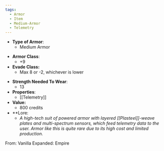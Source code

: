```yaml
---
tags:
  - Armor
  - Item
  - Medium-Armor
  - Telemetry
---
```

- __Type of Armor__:
	* Medium Armor
* __Armor Class__:
	* +9
* __Evade Class:__
	* Max 8 or -2, whichever is lower
- __Strength Needed To Wear__:
	* 13
- __Properties__:
	* [[Telemetry]]
- **Value:**
	- 800 credits
- **Lore:
	- *A high-tech suit of powered armor with layered [[Plasteel]]-weave plates and multi-spectrum sensors, which feed telemetry data to the user. Armor like this is quite rare due to its high cost and limited production.*

From: Vanilla Expanded: Empire